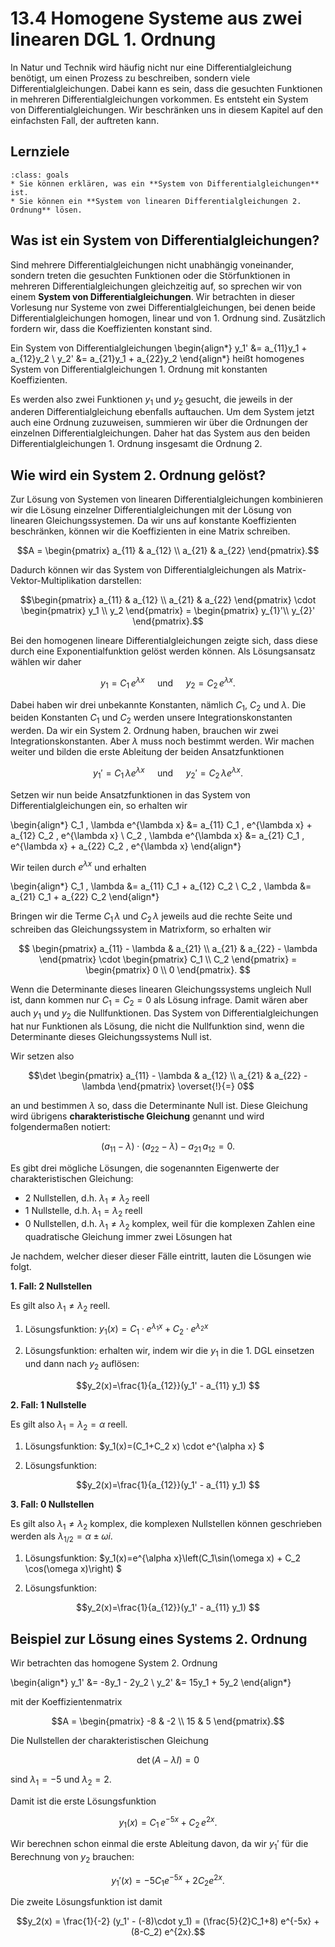 # 13.4 Homogene Systeme aus zwei linearen DGL 1. Ordnung 

In Natur und Technik wird häufig nicht nur eine Differentialgleichung benötigt,
um einen Prozess zu beschreiben, sondern viele Differentialgleichungen. Dabei
kann es sein, dass die gesuchten Funktionen in mehreren Differentialgleichungen
vorkommen. Es entsteht ein System von Differentialgleichungen. Wir beschränken
uns in diesem Kapitel auf den einfachsten Fall, der auftreten kann.


## Lernziele
```{admonition} Lernziele
:class: goals
* Sie können erklären, was ein **System von Differentialgleichungen** ist.
* Sie können ein **System von linearen Differentialgleichungen 2. Ordnung** lösen.
```


## Was ist ein System von Differentialgleichungen?

Sind mehrere Differentialgleichungen nicht unabhängig voneinander, sondern
treten die gesuchten Funktionen oder die Störfunktionen in mehreren
Differentialgleichungen gleichzeitig auf, so sprechen wir von einem **System von
Differentialgleichungen**. Wir betrachten in dieser Vorlesung nur Systeme von
zwei Differentialgleichungen, bei denen beide Differentialgleichungen homogen,
linear und von 1. Ordnung sind. Zusätzlich fordern wir, dass die Koeffizienten
konstant sind. 

Ein System von Differentialgleichungen
\begin{align*}
y_1' &= a_{11}y_1 + a_{12}y_2 \\ 
y_2' &= a_{21}y_1 + a_{22}y_2
\end{align*}
heißt homogenes System von Differentialgleichungen 1. Ordnung mit konstanten
Koeffizienten.

Es werden also zwei Funktionen $y_1$ und $y_2$ gesucht, die jeweils in der
anderen Differentialgleichung ebenfalls auftauchen. Um dem System jetzt auch
eine Ordnung zuzuweisen, summieren wir über die Ordnungen der einzelnen
Differentialgleichungen. Daher hat das System aus den beiden
Differentialgleichungen 1. Ordnung insgesamt die Ordnung 2.


## Wie wird ein System 2. Ordnung gelöst?

Zur Lösung von Systemen von linearen Differentialgleichungen kombinieren wir die
Lösung einzelner Differentialgleichungen mit der Lösung von linearen
Gleichungssystemen. Da wir uns auf konstante Koeffizienten beschränken, können
wir die Koeffizienten in eine Matrix schreiben.

$$A = 
\begin{pmatrix} 
a_{11} & a_{12} \\ 
a_{21} & a_{22} 
\end{pmatrix}.$$

Dadurch können wir das System von Differentialgleichungen als
Matrix-Vektor-Multiplikation darstellen:

$$\begin{pmatrix} 
a_{11} & a_{12} \\ 
a_{21} & a_{22} \end{pmatrix} \cdot
\begin{pmatrix} y_1 \\ y_2 \end{pmatrix} = 
\begin{pmatrix} y_{1}'\\ y_{2}' \end{pmatrix}.$$

Bei den homogenen lineare Differentialgleichungen zeigte sich, dass diese durch
eine Exponentialfunktion gelöst werden können. Als Lösungsansatz wählen wir
daher

$$y_1 = C_1 \, e^{\lambda x} \quad \text{ und } 
\quad y_2 = C_2 \, e^{\lambda x}.$$

Dabei haben wir drei unbekannte Konstanten, nämlich $C_1$, $C_2$ und $\lambda$.
Die beiden Konstanten $C_1$ und $C_2$ werden unsere Integrationskonstanten
werden. Da wir ein System 2. Ordnung haben, brauchen wir zwei
Integrationskonstanten. Aber $\lambda$ muss noch bestimmt werden. Wir machen
weiter und bilden die erste Ableitung der beiden Ansatzfunktionen

$$y_1'= C_1 \, \lambda e^{\lambda x} \quad \text{ und } 
\quad y_2' = C_2 \, \lambda e^{\lambda x}.$$

Setzen wir nun beide Ansatzfunktionen in das System von Differentialgleichungen
ein, so erhalten wir

\begin{align*}
C_1 \, \lambda e^{\lambda x} &= a_{11} C_1 \, e^{\lambda x} + a_{12} C_2 \, e^{\lambda x} \\ 
C_2 \, \lambda e^{\lambda x} &= a_{21} C_1 \, e^{\lambda x} + a_{22} C_2 \, e^{\lambda x}
\end{align*}

Wir teilen durch $e^{\lambda x}$ und erhalten

\begin{align*}
C_1 \, \lambda  &= a_{11} C_1 + a_{12} C_2 \\ 
C_2 \, \lambda  &= a_{21} C_1 + a_{22} C_2 
\end{align*}

Bringen wir die Terme $C_1 \, \lambda$ und $C_2 \, \lambda$ jeweils aud die rechte Seite und schreiben das Gleichungssystem in Matrixform, so erhalten wir

$$
\begin{pmatrix} 
a_{11} - \lambda & a_{21} \\
a_{21} & a_{22} - \lambda 
\end{pmatrix} \cdot 
\begin{pmatrix} C_1 \\ C_2 \end{pmatrix} =
\begin{pmatrix} 0 \\ 0 \end{pmatrix}. $$

Wenn die Determinante dieses linearen Gleichungssystems ungleich Null ist, dann
kommen nur $C_1 = C_2 = 0$ als Lösung infrage. Damit wären aber auch $y_1$ und
$y_2$ die Nullfunktionen. Das System von Differentialgleichungen hat nur
Funktionen als Lösung, die nicht die Nullfunktion sind, wenn die Determinante
dieses Gleichungssystems Null ist.

Wir setzen also

$$\det \begin{pmatrix} 
a_{11} - \lambda & a_{12} \\
a_{21} & a_{22} - \lambda 
\end{pmatrix} \overset{!}{=} 0$$

an und bestimmen $\lambda$ so, dass die Determinante Null ist. Diese Gleichung
wird übrigens **charakteristische Gleichung** genannt und wird folgendermaßen notiert:

$$(a_{11}-\lambda) \cdot (a_{22}-\lambda) - a_{21} \, a_{12} = 0.$$

Es gibt drei mögliche Lösungen, die sogenannten Eigenwerte der
charakteristischen Gleichung:

* 2 Nullstellen, d.h. $\lambda_1 \neq \lambda_2$ reell
* 1 Nullstelle, d.h. $\lambda_1 = \lambda_2$ reell
* 0 Nullstellen, d.h. $\lambda_1 \neq \lambda_2$ komplex, weil für die komplexen Zahlen eine quadratische Gleichung immer zwei Lösungen hat

Je nachdem, welcher dieser dieser Fälle eintritt, lauten die Lösungen wie folgt.

**1. Fall: 2 Nullstellen**

Es gilt also $\lambda_1 \neq \lambda_2$ reell.

1. Lösungsfunktion: $y_1(x)=C_1\cdot e^{\lambda_1 x} + C_2\cdot e^{\lambda_2 x}$ 

2. Lösungsfunktion: erhalten wir, indem wir die $y_1$ in die 1. DGL einsetzen und dann nach $y_2$ auflösen:

$$y_2(x)=\frac{1}{a_{12}}(y_1' - a_{11} y_1) $$

**2. Fall: 1 Nullstelle**

Es gilt also $\lambda_1 = \lambda_2 = \alpha$ reell.

1. Lösungsfunktion: $y_1(x)=(C_1+C_2 x) \cdot e^{\alpha x} $

2. Lösungsfunktion: 

$$y_2(x)=\frac{1}{a_{12}}(y_1' - a_{11} y_1) $$


**3. Fall: 0 Nullstellen**

Es gilt also $\lambda_1 \neq \lambda_2$ komplex, die komplexen Nullstellen können geschrieben werden als $\lambda_{1/2}=\alpha \pm \omega i$. 

1. Lösungsfunktion: $y_1(x)=e^{\alpha x}\left(C_1\sin(\omega x) + C_2 \cos(\omega x)\right) $

2. Lösungsfunktion: 

$$y_2(x)=\frac{1}{a_{12}}(y_1' - a_{11} y_1) $$

## Beispiel zur Lösung eines Systems 2. Ordnung

Wir betrachten das homogene System 2. Ordnung

\begin{align*}
y_1' &= -8y_1 - 2y_2 \\
y_2' &= 15y_1 + 5y_2 
\end{align*}

mit der Koeffizientenmatrix

$$A = \begin{pmatrix} -8 & -2 \\ 15 & 5 \end{pmatrix}.$$

Die Nullstellen der charakteristischen Gleichung

$$\det (A-\lambda I) = 0$$

sind $\lambda_1 = -5$ und $\lambda_2 = 2$.

Damit ist die erste Lösungsfunktion 

$$y_1(x) = C_1 \, e^{-5x} + C_2 \, e^{2x}.$$

Wir berechnen schon einmal die erste Ableitung davon, da wir $y_1'$ für die
Berechnung von $y_2$ brauchen:

$$y_1'(x) = -5 C_1 e^{-5x} + 2 C_2 e^{2x}.$$

Die zweite Lösungsfunktion ist damit

$$y_2(x) = \frac{1}{-2} (y_1' - (-8)\cdot y_1) = (\frac{5}{2}C_1+8) e^{-5x} +
(8-C_2) e^{2x}.$$

